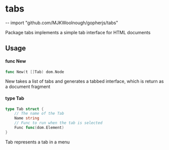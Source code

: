 # tabs
--
    import "github.com/MJKWoolnough/gopherjs/tabs"

Package tabs implements a simple tab interface for HTML documents

## Usage

#### func  New

```go
func New(t []Tab) dom.Node
```
New takes a list of tabs and generates a tabbed interface, which is return as a
document fragment

#### type Tab

```go
type Tab struct {
	// The name of the Tab
	Name string
	// Func to run when the tab is selected
	Func func(dom.Element)
}
```

Tab represents a tab in a menu
